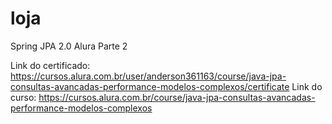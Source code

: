 # loja
Spring JPA 2.0 Alura Parte 2

Link do certificado: https://cursos.alura.com.br/user/anderson361163/course/java-jpa-consultas-avancadas-performance-modelos-complexos/certificate
Link do curso: https://cursos.alura.com.br/course/java-jpa-consultas-avancadas-performance-modelos-complexos
